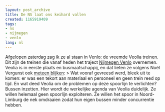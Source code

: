 ```yaml
---
layout: post_archive
title: De NS laat ons keihard vallen
created: 1165919409
tags:
- ns
- nijmegen
- venlo
lang: nl
---
```

Afgelopen zaterdag zag ik ze al staan in Venlo: de vreemde Veolia treinen. Dit zijn de treinen die vanaf heden het traject [Nijmegen Venlo](http://nl.wikipedia.org/wiki/Maaslijn) overnemen. Veolia is in eerste plaats en busmaatschappij, en dat lieten ze volgens Noël Vergunst ook [meteen blijken](http://nl.wikipedia.org/wiki/Veolia_Transport): >  Wat vooraf gevreesd werd, bleek uit te komen: er was een tekort aan materiaal en personeel en geen trein reed op tijd. En wat deed Veolia om de problemen op deze spoorlijn te verlichten? Bussen inzetten. Hier wordt de werkelijke agenda van Veolia duidelijk. Ze willen helemaal geen spoorlijn exploiteren. Ze willen het spoor in Noord-Limburg de nek omdraaien zodat hun eigen bussen minder concurrentie hebben.
